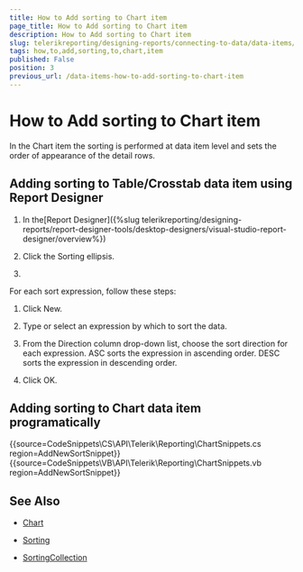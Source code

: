 ```yaml
---
title: How to Add sorting to Chart item
page_title: How to Add sorting to Chart item 
description: How to Add sorting to Chart item
slug: telerikreporting/designing-reports/connecting-to-data/data-items/ordering-data/how-to-add-sorting-to-chart-item
tags: how,to,add,sorting,to,chart,item
published: False
position: 3
previous_url: /data-items-how-to-add-sorting-to-chart-item
---
```


# How to Add sorting to Chart item



In the Chart item the sorting is performed at data item level and sets       the order of appearance of the detail rows.

## Adding sorting to Table/Crosstab data item using Report Designer

1. In the[Report Designer]({%slug telerikreporting/designing-reports/report-designer-tools/desktop-designers/visual-studio-report-designer/overview%})

1. Click the Sorting ellipsis.

1. 

For each sort expression, follow these steps:                      

1. Click New.

1. Type or select an expression by which to sort the data.

1. From the Direction column drop-down list, choose the sort direction                 for each expression. ASC sorts the expression in ascending order. DESC sorts                 the expression in descending order.

1. Click OK.

## Adding sorting to Chart data item programatically

{{source=CodeSnippets\CS\API\Telerik\Reporting\ChartSnippets.cs region=AddNewSortSnippet}}
{{source=CodeSnippets\VB\API\Telerik\Reporting\ChartSnippets.vb region=AddNewSortSnippet}}


## See Also
 

* [Chart](/reporting/api/Telerik.Reporting.Chart)  

* [Sorting](/reporting/api/Telerik.Reporting.Sorting)  

* [SortingCollection](/reporting/api/Telerik.Reporting.SortingCollection)

